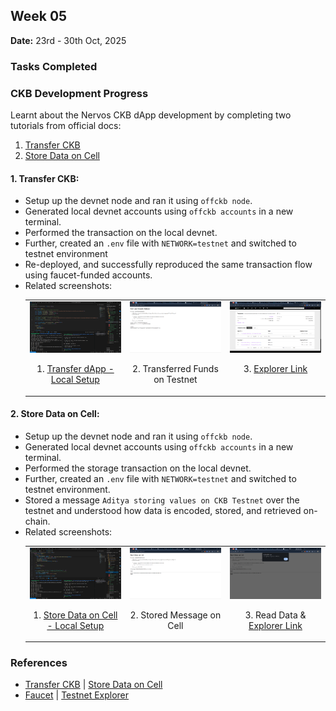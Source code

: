 ## Week 05

**Date:** 23rd - 30th Oct, 2025

### Tasks Completed

### CKB Development Progress

Learnt about the Nervos CKB dApp development by completing two tutorials from official docs:

1. [Transfer CKB](https://docs.nervos.org/docs/dapp/transfer-ckb)
2. [Store Data on Cell](https://docs.nervos.org/docs/dapp/store-data-on-cell)

#### 1. Transfer CKB:

- Setup up the devnet node and ran it using `offckb node`.
- Generated local devnet accounts using `offckb accounts` in a new terminal.
- Performed the transaction on the local devnet.
- Further, created an `.env` file with `NETWORK=testnet` and switched to testnet environment
- Re-deployed, and successfully reproduced the same transaction flow using faucet-funded accounts.
- Related screenshots:
    <table style="width:100%; text-align:center;">
    <tr><td style="width:33.3%; vertical-align:top; text-align:center;">
    <img src="../assets/simple-transfer-tutorial-dapp-local-setup.png" alt="" width="100%">
    <p style="text-align:center;">1. <a href="https://docs.nervos.org/docs/dapp/transfer-ckb">Transfer dApp - Local Setup</a></p>
    </td>
    <td style="width:33.3%; vertical-align:top; text-align:center;">
    <img src="../assets/transfer-funds-simple-transfer-tutorial-dapp.png" alt="Transfer Funds to My Testnet Account" width="100%">
    <p style="text-align:center;">2. Transferred Funds on Testnet</p>
    </td>
    <td style="width:33.3%; vertical-align:top; text-align:center;">
    <img src="../assets/explorer-link-for-simple-transfer-tutorial-dapp.png" alt="Explorer Link for Simple Transfer Tutorial dApp" width="100%">
    <p style="text-align:center;">3. <a href="https://testnet.explorer.nervos.org/transaction/0x52ebe20f02629201eb89f4283f79f4709d2e4d68a67d5effd4c9dbdc72aed14f">Explorer Link</a></p>
    </td></tr>
    </table>

#### 2. Store Data on Cell:

- Setup up the devnet node and ran it using `offckb node`.
- Generated local devnet accounts using `offckb accounts` in a new terminal.
- Performed the storage transaction on the local devnet.
- Further, created an `.env` file with `NETWORK=testnet` and switched to testnet environment.
- Stored a message `Aditya storing values on CKB Testnet` over the testnet and understood how data is encoded, stored, and retrieved on-chain.
- Related screenshots:
    <table style="width:100%; text-align:center;">
    <tr><td style="width:33.3%; vertical-align:top; text-align:center;">
    <img src="../assets/store-data-in-a-cell-tutorial-dapp-local-setup.png" alt="Store Data on Cell - Local Setup" width="100%">
    <p style="text-align:center;">1. <a href="https://docs.nervos.org/docs/dapp/store-data-on-cell">Store Data on Cell - Local Setup</a></p>
    </td>
    <td style="width:33.3%; vertical-align:top; text-align:center;">
    <img src="../assets/store-data-on-cell-tutorial-dapp.png" alt="Stored Data on Cell" width="100%">
    <p style="text-align:center;">2. Stored Message on Cell</p>
    </td>
    <td style="width:33.3%; vertical-align:top; text-align:center;">
    <img src="../assets/read-data-stored-on-a-cell.png" alt="Read Data Stored on a Cell" width="100%">
    <p style="text-align:center;">3. Read Data & <a href="https://testnet.explorer.nervos.org/transaction/0xd0b38c88aa0553c29b4634797bb70b0be26610b3c0737d450db129bc4a121e64">Explorer Link</a></p>
    </td></tr>
    </table>

### References

- [Transfer CKB](https://docs.nervos.org/docs/dapp/transfer-ckb) | [Store Data on Cell](https://docs.nervos.org/docs/dapp/store-data-on-cell)
- [Faucet](https://faucet.nervos.org/) | [Testnet Explorer](https://testnet.explorer.nervos.org/)
